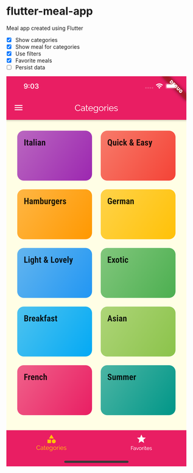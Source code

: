 
# flutter-meal-app
Meal app created using Flutter

 - [X] Show categories
 - [X] Show meal for categories
 - [X] Use filters
 - [X] Favorite meals 
 - [ ] Persist data 

![Home screen](https://github.com/apramodya/flutter-meal-app/blob/master/screenshots/1-categories.png)

